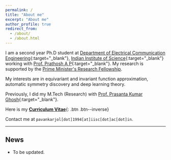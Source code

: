 ```yaml
---
permalink: /
title: "About me"
excerpt: "About me"
author_profile: true
redirect_from: 
  - /about/
  - /about.html
---
```


I am a second year Ph.D student at [Department of Electrical Communication Engineering](https://ece.iisc.ac.in){:target="_blank"}, [Indian Institute of Science](https://iisc.ac.in/){:target="_blank"} working with [Prof. Prathosh A P](https://sites.google.com/view/prathosh/home){:target="_blank"}. My research is supported by the [Prime Minister's Research Fellowship](https://www.pmrf.in/).

My interests are in equivariant and invariant function approximation, automatic symmetry discovery and deep learning theory.

Previously, I did my M.Tech (Research) with [Prof. Prasanta Kumar Ghosh](https://ee.iisc.ac.in/prasanta-kumar-ghosh/){:target="_blank"}.

Here is my [__Curriculum Vitae__](\files\deep-patel-cv.pdf){: .btn .btn--inverse}

Contact me at `pavankarjol[dot]1994[at]iisc[dot]ac[dot]in`.


----------------------------------------------------------------------------------------------------

News
---
* To be updated.
